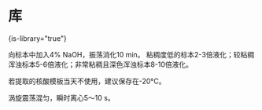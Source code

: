 # 库

{is-library="true"}

<snippet id="NaOH溶液消化">

向标本中加入4% NaOH，振荡消化10 min。
粘稠度低的标本2-3倍液化；较粘稠浑浊标本5-6倍液化；非常粘稠且深色浑浊标本8-10倍液化。

</snippet>

<snippet id="保存核酸模板">

若提取的核酸模板当天不使用，建议保存在-20°C。

</snippet>

<snippet id="混匀离心">

涡旋震荡混匀，瞬时离心5～10 s。

</snippet>


